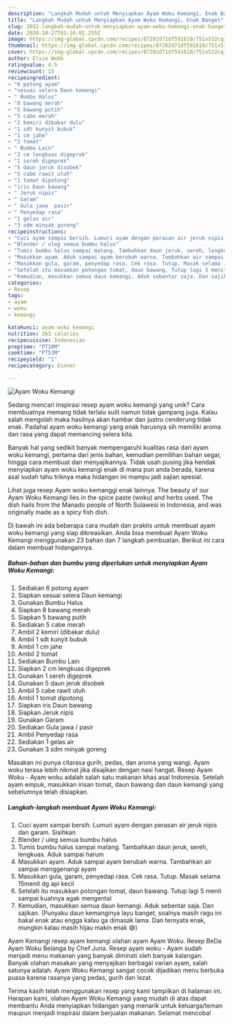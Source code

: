 ```yaml
---
description: "Langkah Mudah untuk Menyiapkan Ayam Woku Kemangi, Enak Banget"
title: "Langkah Mudah untuk Menyiapkan Ayam Woku Kemangi, Enak Banget"
slug: 3032-langkah-mudah-untuk-menyiapkan-ayam-woku-kemangi-enak-banget
date: 2020-10-27T03:16:01.255Z
image: https://img-global.cpcdn.com/recipes/87202d71df591610/751x532cq70/ayam-woku-kemangi-foto-resep-utama.jpg
thumbnail: https://img-global.cpcdn.com/recipes/87202d71df591610/751x532cq70/ayam-woku-kemangi-foto-resep-utama.jpg
cover: https://img-global.cpcdn.com/recipes/87202d71df591610/751x532cq70/ayam-woku-kemangi-foto-resep-utama.jpg
author: Elsie Webb
ratingvalue: 4.5
reviewcount: 15
recipeingredient:
- "6 potong ayam"
- "sesuai selera Daun kemangi"
- " Bumbu Halus"
- "8 bawang merah"
- "5 bawang putih"
- "5 cabe merah"
- "2 kemiri dibakar dulu"
- "1 sdt kunyit bubuk"
- "1 cm jahe"
- "2 tomat"
- " Bumbu Lain"
- "2 cm lengkuas digeprek"
- "1 sereh digeprek"
- "5 daun jeruk disobek"
- "5 cabe rawit utuh"
- "1 tomat dipotong"
- "iris Daun bawang"
- " Jeruk nipis"
- " Garam"
- " Gula jawa  pasir"
- " Penyedap rasa"
- "1 gelas air"
- "3 sdm minyak goreng"
recipeinstructions:
- "Cuci ayam sampai bersih. Lumuri ayam dengan perasan air jeruk nipis dan garam. Sisihkan"
- "Blender / uleg semua bumbu halus"
- "Tumis bumbu halus sampai matang. Tambahkan daun jeruk, sereh, lengkuas. Aduk sampai harum"
- "Masukkan ayam. Aduk sampai ayam berubah warna. Tambahkan air sampai menggenangi ayam"
- "Masukkan gula, garam, penyedap rasa. Cek rasa. Tutup. Masak selama 15menit dg api kecil"
- "Setelah itu masukkan potongan tomat, daun bawang. Tutup lagi 5 menit sampai kuahnya agak mengental"
- "Kemudian, masukkan semua daun kemangi. Aduk sebentar saja. Dan sajikan. (Punyaku daun kemanginya layu banget, soalnya masih ragu ini bakal enak atau engga kalau ga dimasak lama. Dan ternyata enak, mungkin kalau masih hijau makin enak 😅)"
categories:
- Resep
tags:
- ayam
- woku
- kemangi

katakunci: ayam woku kemangi 
nutrition: 263 calories
recipecuisine: Indonesian
preptime: "PT10M"
cooktime: "PT53M"
recipeyield: "1"
recipecategory: Dinner

---
```



![Ayam Woku Kemangi](https://img-global.cpcdn.com/recipes/87202d71df591610/751x532cq70/ayam-woku-kemangi-foto-resep-utama.jpg)

Sedang mencari inspirasi resep ayam woku kemangi yang unik? Cara membuatnya memang tidak terlalu sulit namun tidak gampang juga. Kalau salah mengolah maka hasilnya akan hambar dan justru cenderung tidak enak. Padahal ayam woku kemangi yang enak harusnya sih memiliki aroma dan rasa yang dapat memancing selera kita.

Banyak hal yang sedikit banyak mempengaruhi kualitas rasa dari ayam woku kemangi, pertama dari jenis bahan, kemudian pemilihan bahan segar, hingga cara membuat dan menyajikannya. Tidak usah pusing jika hendak menyiapkan ayam woku kemangi enak di mana pun anda berada, karena asal sudah tahu triknya maka hidangan ini mampu jadi sajian spesial.

Lihat juga resep Ayam woku kemanggi enak lainnya. The beauty of our Ayam Woku Kemangi lies in the spice paste (woku) and herbs used. The dish hails from the Manado people of North Sulawesi in Indonesia, and was originally made as a spicy fish dish.


Di bawah ini ada beberapa cara mudah dan praktis untuk membuat ayam woku kemangi yang siap dikreasikan. Anda bisa membuat Ayam Woku Kemangi menggunakan 23 bahan dan 7 langkah pembuatan. Berikut ini cara dalam membuat hidangannya.

<!--inarticleads1-->

##### Bahan-bahan dan bumbu yang diperlukan untuk menyiapkan Ayam Woku Kemangi:

1. Sediakan 6 potong ayam
1. Siapkan sesuai selera Daun kemangi
1. Gunakan  Bumbu Halus
1. Siapkan 8 bawang merah
1. Siapkan 5 bawang putih
1. Sediakan 5 cabe merah
1. Ambil 2 kemiri (dibakar dulu)
1. Ambil 1 sdt kunyit bubuk
1. Ambil 1 cm jahe
1. Ambil 2 tomat
1. Sediakan  Bumbu Lain
1. Siapkan 2 cm lengkuas digeprek
1. Gunakan 1 sereh digeprek
1. Gunakan 5 daun jeruk disobek
1. Ambil 5 cabe rawit utuh
1. Ambil 1 tomat dipotong
1. Siapkan iris Daun bawang
1. Siapkan  Jeruk nipis
1. Gunakan  Garam
1. Sediakan  Gula jawa / pasir
1. Ambil  Penyedap rasa
1. Sediakan 1 gelas air
1. Gunakan 3 sdm minyak goreng


Masakan ini punya citarasa gurih, pedas, dan aroma yang wangi. Ayam woku terasa lebih nikmat jika disajikan dengan nasi hangat. Resep Ayam Woku - Ayam woku adalah salah satu makanan khas asal Indonesia. Setelah ayam empuk, masukkan irisan tomat, daun bawang dan daun kemangi yang sebelumnya telah disiapkan. 

<!--inarticleads2-->

##### Langkah-langkah membuat Ayam Woku Kemangi:

1. Cuci ayam sampai bersih. Lumuri ayam dengan perasan air jeruk nipis dan garam. Sisihkan
1. Blender / uleg semua bumbu halus
1. Tumis bumbu halus sampai matang. Tambahkan daun jeruk, sereh, lengkuas. Aduk sampai harum
1. Masukkan ayam. Aduk sampai ayam berubah warna. Tambahkan air sampai menggenangi ayam
1. Masukkan gula, garam, penyedap rasa. Cek rasa. Tutup. Masak selama 15menit dg api kecil
1. Setelah itu masukkan potongan tomat, daun bawang. Tutup lagi 5 menit sampai kuahnya agak mengental
1. Kemudian, masukkan semua daun kemangi. Aduk sebentar saja. Dan sajikan. (Punyaku daun kemanginya layu banget, soalnya masih ragu ini bakal enak atau engga kalau ga dimasak lama. Dan ternyata enak, mungkin kalau masih hijau makin enak 😅)


Ayam Kemangi resep ayam kemangi olahan ayam Ayam Woku. Resep BeDa Ayam Woku Belanga by Chef Juna. Resep ayam woku - Ayam sudah menjadi menu makanan yang banyak diminati oleh banyak kalangan. Banyak olahan masakan yang menyajikan berbagai varian ayam, salah satunya adalah. Ayam Woku Kemangi sangat cocok dijadikan menu berbuka puasa karena rasanya yang pedas, gurih dan lezat. 

Terima kasih telah menggunakan resep yang kami tampilkan di halaman ini. Harapan kami, olahan Ayam Woku Kemangi yang mudah di atas dapat membantu Anda menyiapkan hidangan yang menarik untuk keluarga/teman maupun menjadi inspirasi dalam berjualan makanan. Selamat mencoba!
